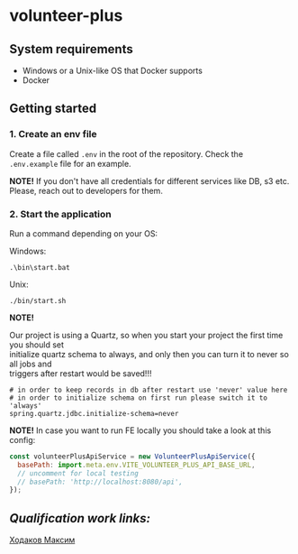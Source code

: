 # volunteer-plus

## System requirements

- Windows or a Unix-like OS that Docker supports
- Docker

## Getting started

### 1. Create an env file

Create a file called `.env` in the root of the repository. Check the `.env.example` file for an example.

**NOTE!**
If you don't have all credentials for different services like DB, s3 etc. Please, reach out to developers for them.

### 2. Start the application

Run a command depending on your OS:

Windows:

```
.\bin\start.bat
```

Unix:

```
./bin/start.sh
```

**NOTE!**

Our project is using a Quartz, so when you start your project the first time you should set  
initialize quartz schema to always, and only then you can turn it to never so all jobs and  
triggers after restart would be saved!!!  

```
# in order to keep records in db after restart use 'never' value here
# in order to initialize schema on first run please switch it to 'always'
spring.quartz.jdbc.initialize-schema=never
```


**NOTE!**
In case you want to run FE locally you should take a look at this config: 

```javascript
const volunteerPlusApiService = new VolunteerPlusApiService({
  basePath: import.meta.env.VITE_VOLUNTEER_PLUS_API_BASE_URL,
  // uncomment for local testing
  // basePath: 'http://localhost:8080/api',
});
```

## *Qualification work links:*

[Ходаков Максим](https://1drv.ms/w/c/3e16880802f568e1/EbbHDUjhrIREltFyA_RS76EBSOJXvjmghFp1JzPhcQFzTg)
